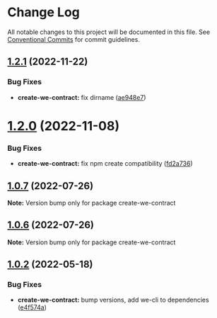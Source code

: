 # Change Log

All notable changes to this project will be documented in this file.
See [Conventional Commits](https://conventionalcommits.org) for commit guidelines.

## [1.2.1](https://gitlab.wvservices.com/waves-enterprise/js-contract-sdk/compare/create-we-contract@1.2.0...create-we-contract@1.2.1) (2022-11-22)


### Bug Fixes

* **create-we-contract:** fix dirname ([ae948e7](https://gitlab.wvservices.com/waves-enterprise/js-contract-sdk/commit/ae948e7682231358bdb8d04dd7be2ff05aa65217))





# [1.2.0](https://github.com/waves-enterprise/js-contract-sdk/compare/create-we-contract@1.1.0...create-we-contract@1.2.0) (2022-11-08)


### Bug Fixes

* **create-we-contract:** fix npm create compatibility ([fd2a736](https://github.com/waves-enterprise/js-contract-sdk/commit/fd2a736bea3c178ee4b12e2dc168712c3bd8eb2c))





## [1.0.7](https://github.com/waves-enterprise/js-contract-sdk/compare/create-we-contract@1.0.6...create-we-contract@1.0.7) (2022-07-26)

**Note:** Version bump only for package create-we-contract





## [1.0.6](https://github.com/waves-enterprise/js-contract-sdk/compare/create-we-contract@1.0.5...create-we-contract@1.0.6) (2022-07-26)

**Note:** Version bump only for package create-we-contract





## [1.0.2](https://github.com/waves-enterprise/js-contract-sdk/compare/create-we-contract@1.0.1...create-we-contract@1.0.2) (2022-05-18)


### Bug Fixes

* **create-we-contract:** bump versions, add we-cli to dependencies ([e4f574a](https://github.com/waves-enterprise/js-contract-sdk/commit/e4f574ada1c57d845799e499209cee2ee233abb0))
